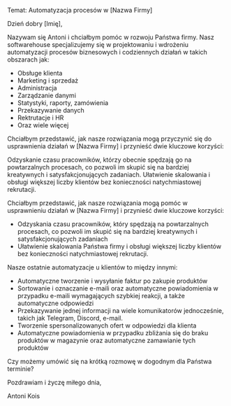 Temat: Automatyzacja procesów w [Nazwa Firmy]

Dzień dobry [Imię],

Nazywam się Antoni i chciałbym pomóc w rozwoju Państwa firmy. Nasz softwarehouse specjalizujemy się w projektowaniu i wdrożeniu automatyzacji procesów
biznesowych i codziennych działań w takich obszarach jak:
- Obsługe klienta
- Marketing i sprzedaż
- Administracja
- Zarządzanie danymi
- Statystyki, raporty, zamówienia
- Przekazywanie danych
- Rektrutacje i HR
- Oraz wiele więcej

Chciałbym przedstawić, jak nasze rozwiązania mogą przyczynić się do usprawnienia działań w [Nazwa Firmy] i przynieść dwie kluczowe korzyści:

Odzyskanie czasu pracowników, którzy obecnie spędzają go na powtarzalnych procesach, co pozwoli im skupić się na bardziej kreatywnych i satysfakcjonujących zadaniach.
Ułatwienie skalowania i obsługi większej liczby klientów bez konieczności natychmiastowej rekrutacji.

Chciałbym przedstawić, jak nasze rozwiązania mogą pomóc w usprawnieniu działań w [Nazwa Firmy] i przynieść dwie kluczowe korzyści:
- Odzyskania czasu pracowników, który spędzają na powtarzalnych procesach, co pozwoli im skupić się na bardziej kreatywnych i satysfakcjonujących zadaniach
- Ułatwienie skalowania Państwa firmy i obsługi większej liczby klientów bez konieczności natychmiastowej rekrutacji.

Nasze ostatnie automatyzacje u klientów to między innymi:
- Automatyczne tworzenie i wysyłanie faktur po zakupie produktów
- Sortowanie i oznaczanie e-maili oraz automatyczne powiadomienia w przypadku e-maili wymagających szybkiej reakcji, a także automatyczne odpowiedzi
- Przekazywanie jednej informacji na wiele komunikatorów jednocześnie, takich jak Telegram, Discord, e-mail.
- Tworzenie spersonalizowanych ofert w odpowiedzi dla klienta
- Automatyczne powiadomienia w przypadku zbliżania się do braku produktów w magazynie oraz automatyczne zamawianie tych produktów

Czy możemy umówić się na krótką rozmowę w dogodnym dla Państwa terminie?

Pozdrawiam i życzę miłego dnia,

Antoni Kois
